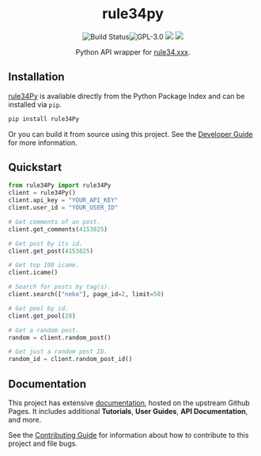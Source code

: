 <div align="center">

# rule34py

![Build Status](https://img.shields.io/github/actions/workflow/status/b3yc0d3/rule34Py/cd-master.yml)![GPL-3.0](https://img.shields.io/github/license/b3yc0d3/rule34Py) [![](https://img.shields.io/pypi/v/rule34Py)](https://pypi.org/project/rule34Py/) [![](https://img.shields.io/pypi/dm/rule34py?color=blue)](https://pypi.org/project/rule34Py/)

Python API wrapper for [rule34.xxx](https://rule34.xxx/).
</div>


## Installation

[rule34Py](https://pypi.org/project/rule34Py/) is available directly from the Python Package Index and can be installed via `pip`.

```bash
pip install rule34Py
```

Or you can build it from source using this project.
See the [Developer Guide](https://b3yc0d3.github.io/rule34Py/dev/developer-guide.html) for more information.


## Quickstart

```python
from rule34Py import rule34Py
client = rule34Py()
client.api_key = "YOUR_API_KEY"
client.user_id = "YOUR_USER_ID"

# Get comments of an post.
client.get_comments(4153825)

# Get post by its id.
client.get_post(4153825)

# Get top 100 icame.
client.icame()

# Search for posts by tag(s).
client.search(["neko"], page_id=2, limit=50)

# Get pool by id.
client.get_pool(28)

# Get a random post.
random = client.random_post()

# Get just a random post ID.
random_id = client.random_post_id()
```


## Documentation

This project has extensive [documentation](https://b3yc0d3.github.io/rule34Py/), hosted on the upstream Github Pages. It includes additional **Tutorials**, **User Guides**, **API Documentation**, and more.

See the [Contributing Guide](https://b3yc0d3.github.io/rule34Py/dev/contributing.html) for information about how to contribute to this project and file bugs.
